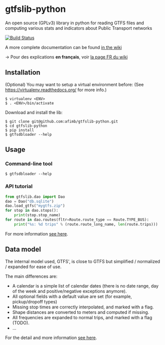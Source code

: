 # gtfslib-python
An open source (GPLv3) library in python for reading GTFS files and computing various stats and indicators about Public Transport networks

[![Build Status](https://travis-ci.org/afimb/gtfslib-python.svg)](https://travis-ci.org/afimb/gtfslib-python)

A more complete documentation can be found [in the wiki](https://github.com/afimb/gtfslib-python/wiki)

-> Pour des explications **en français**, voir [la page FR du wiki](https://github.com/afimb/gtfslib-python/wiki)

## Installation

(Optional) You may want to setup a virtual environment before:
(See https://virtualenv.readthedocs.org/ for more info.)

	$ virtualenv <ENV>
	$ . <ENV>/bin/activate

Download and install the lib:

	$ git clone git@github.com:afimb/gtfslib-python.git
	$ cd gtfslib-python
	$ pip install
	$ gtfsdbloader --help

## Usage

### Command-line tool

	$ gtfsdbloader --help

### API tutorial

```python
from gtfslib.dao import Dao
dao = Dao("db.sqlite")
dao.load_gtfs("mygtfs.zip")
for stop in dao.stops():
	print(stop.stop_name)
for route in dao.routes(fltr=Route.route_type == Route.TYPE_BUS):
	print("%s: %d trips" % (route.route_long_name, len(route.trips)))
```

For more information [see here](https://github.com/afimb/gtfslib-python/wiki/API-usage-tutorial).

## Data model

The internal model used, GTFS', is close to GTFS but simplified / normalized / expanded for ease of use.

The main differences are:

* A calendar is a simple list of calendar dates (there is no date range, day of the week and positive/negative exceptions anymore).
* All optional fields with a default value are set (for example, pickup/dropoff types)
* Missing stop times are correctly interpolated, and marked with a flag.
* Shape distances are converted to meters and computed if missing.
* All frequencies are expanded to normal trips, and marked with a flag (TODO).
* ...

For the detail and more information [see here](https://github.com/afimb/gtfslib-python/wiki/Internal-model---GTFS').
